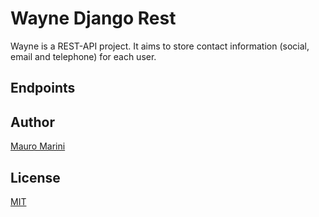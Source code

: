 # Wayne Django Rest

Wayne is a REST-API project. It aims to store contact information (social, email and telephone) for each user.

## Endpoints

## Author

[Mauro Marini](https://github.com/marinimau)
 
 ## License
 
 [MIT](https://github.com/marinimau/wayne_django_rest/blob/master/LICENSE)
